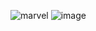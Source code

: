 ![marvel](https://user-images.githubusercontent.com/106031957/211624236-20895443-a134-4039-80ad-69d2c2d34961.png)
![image](https://user-images.githubusercontent.com/106031957/211624933-2b0a4b6e-62d0-4fef-9220-b65bd19bc50f.png)
